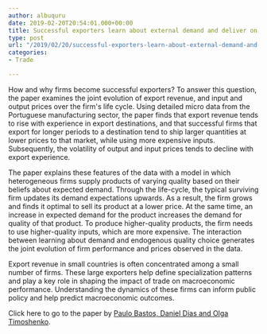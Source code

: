 ```yaml
---
author: albuquru
date: 2019-02-20T20:54:01.000+00:00
title: Successful exporters learn about external demand and deliver on product quality
type: post
url: "/2019/02/20/successful-exporters-learn-about-external-demand-and-deliver-on-product-quality/"
categories:
- Trade

---
```

How and why firms become successful exporters? To answer this question, the paper examines the joint evolution of export revenue, and input and output prices over the firm's life cycle. [](//DBFDEA26-20E1-4259-B1FF-B78B5B90EDE1#_ftn1)Using detailed micro data from the Portuguese manufacturing sector, the paper finds that export revenue tends to rise with experience in export destinations, and that successful firms that export for longer periods to a destination tend to ship larger quantities at lower prices to that market, while using more expensive inputs. Subsequently, the volatility of output and input prices tends to decline with export experience.

The paper explains these features of the data with a model in which heterogeneous firms supply products of varying quality based on their beliefs about expected demand. Through the life-cycle, the typical surviving firm updates its demand expectations upwards. As a result, the firm grows and finds it optimal to sell its product at a lower price. At the same time, an increase in expected demand for the product increases the demand for quality of that product. To produce higher-quality products, the firm needs to use higher-quality inputs, which are more expensive. The interaction between learning about demand and endogenous quality choice generates the joint evolution of firm performance and prices observed in the data.

Export revenue in small countries is often concentrated among a small number of firms. These large exporters help define specialization patterns and play a key role in shaping the impact of trade on macroeconomic performance. Understanding the dynamics of these firms can inform public policy and help predict macroeconomic outcomes.

[](//DBFDEA26-20E1-4259-B1FF-B78B5B90EDE1#_ftnref1)Click here to go to the paper by [Paulo Bastos, Daniel Dias and Olga Timoshenko](https://onlinelibrary.wiley.com/doi/abs/10.1111/caje.12361).